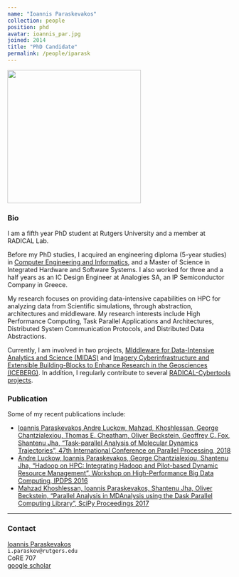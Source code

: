 ```yaml
---
name: "Ioannis Paraskevakos"
collection: people
position: phd
avatar: ioannis_par.jpg
joined: 2014
title: "PhD Candidate"
permalink: /people/iparask
---
```


<img width="300" src="{{site.baseurl}}/images/people/{{page.avatar}}" data-action="zoom">

### Bio

I am a fifth year PhD student at Rutgers University and a member at RADICAL Lab.

Before my PhD studies, I acquired an engineering diploma (5-year studies) in 
[Computer Engineering and Informatics](https://www.ceid.upatras.gr/en), and a 
Master of Science in Integrated Hardware and Software Systems. I also worked for 
three and a half years as an IC Design Engineer at Analogies SA, an IP Semiconductor 
Company in Greece.

My research focuses on providing data-intensive capabilities on HPC for analyzing
data from Scientific simulations, through abstraction, architectures and middleware. 
My research interests include High Performance Computing, Task Parallel Applications and Architectures,
Distributed System Communication Protocols, and Distributed Data Abstractions.

Currently, I am involved in two projects, [MIddleware for Data-Intensive Analytics and Science (MIDAS)](/projects/midas) and [Imagery Cyberinfrastructure and Extensible Building-Blocks to Enhance Research in the Geosciences (ICEBERG)](/projects/iceberg).
In addition, I regularly  contribute to several [RADICAL-Cybertools projects](https://github.com/radical-cybertools/).

### Publication
Some of my recent publications include:

- [Ioannis Paraskevakos,Andre Luckow, Mahzad, Khoshlessan, George Chantzialexiou, Thomas E. Cheatham,
Oliver Beckstein, Geoffrey C. Fox, Shantenu Jha, “Task-parallel Analysis of Molecular Dynamics Trajectories”,
47th International Conference on Parallel Processing, 2018](/publications/paraskevakos2018task)
- [Andre Luckow, Ioannis Paraskevakos, George Chantzialexiou, Shantenu Jha, “Hadoop on HPC: Integrating
Hadoop and Pilot-based Dynamic Resource Management”, Workshop on High-Performance Big
Data Computing, IPDPS 2016](/publications/luckow2016hadoop)
- [Mahzad Khoshlessan, Ioannis Paraskevakos, Shantenu Jha, Oliver Beckstein, “Parallel Analysis in
MDAnalysis using the Dask Parallel Computing Library”, SciPy Proceedings 2017](/publications/mahzad2017parallel)

<hr>

### Contact
<a href="https://github.com/iparask"><i class="fa fa-github"></i>Ioannis Paraskevakos</a><br>
<i class="fa fa-envelope-o"></i>  `i.paraskev@rutgers.edu`<br>
<i class="fa fa-building"></i> CoRE 707 <br>
<i class="fa fa-bar-chart"></i> [google scholar](https://scholar.google.com/citations?user=vse6uzMAAAAJ&hl=en) <br>

